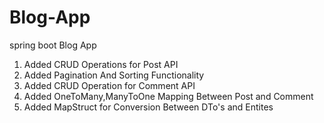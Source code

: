 # Blog-App
spring boot Blog App 
1. Added CRUD Operations for Post API
2. Added Pagination And Sorting Functionality
3. Added CRUD Operation for Comment API
4. Added OneToMany,ManyToOne Mapping Between Post and Comment
5. Added MapStruct for Conversion Between DTo's and Entites
